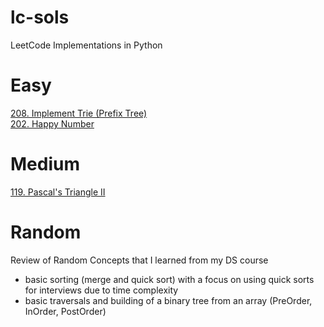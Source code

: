 # lc-sols
LeetCode Implementations in Python

# Easy
[208. Implement Trie (Prefix Tree)](https://leetcode.com/problems/implement-trie-prefix-tree/)\
[202. Happy Number](https://leetcode.com/problems/happy-number/)
# Medium
[119. Pascal's Triangle II](https://leetcode.com/problems/pascals-triangle-ii/)
# Random
  Review of Random Concepts that I learned from my DS course
  * basic sorting (merge and quick sort) with a focus on using quick sorts for interviews due to time complexity
  * basic traversals and building of a binary tree from an array (PreOrder, InOrder, PostOrder)
  